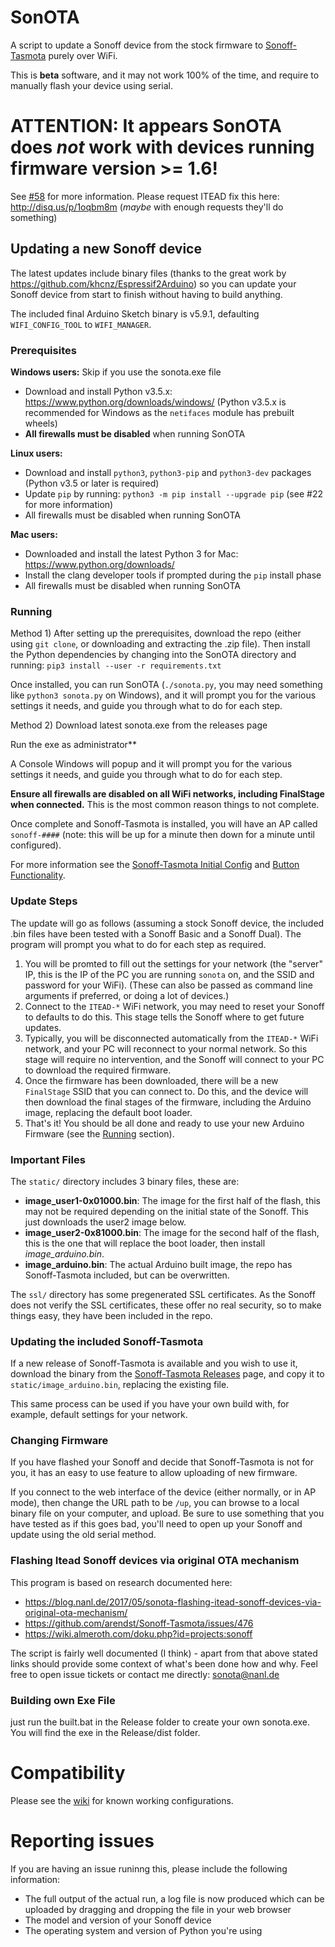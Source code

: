 # SonOTA

A script to update a Sonoff device from the stock firmware to [Sonoff-Tasmota](https://github.com/arendst/Sonoff-Tasmota/) purely over WiFi.

This is **beta** software, and it may not work 100% of the time, and require to manually flash your device using serial.

# ATTENTION: It appears SonOTA does *not* work with devices running firmware version >= 1.6! #

See [#58](https://github.com/mirko/SonOTA/issues/58) for more information. Please request ITEAD fix this here: http://disq.us/p/1oqbm8m (_maybe_ with enough requests they'll do something)

## Updating a new Sonoff device

The latest updates include binary files (thanks to the great work by https://github.com/khcnz/Espressif2Arduino) so you can update your Sonoff device
from start to finish without having to build anything. 

The included final Arduino Sketch binary is v5.9.1, defaulting `WIFI_CONFIG_TOOL` to `WIFI_MANAGER`.


### Prerequisites

**Windows users:**
Skip if you use the sonota.exe file
* Download and install Python v3.5.x: https://www.python.org/downloads/windows/
  (Python v3.5.x is recommended for Windows as the `netifaces` module has prebuilt wheels)
* **All firewalls must be disabled** when running SonOTA

**Linux users:**
* Download and install `python3`, `python3-pip` and `python3-dev` packages (Python v3.5 or later is required)
* Update `pip` by running: `python3 -m pip install --upgrade pip` (see #22 for more information)
* All firewalls must be disabled when running SonOTA

**Mac users:**
* Downloaded and install the latest Python 3 for Mac: https://www.python.org/downloads/
* Install the clang developer tools if prompted during the `pip` install phase
* All firewalls must be disabled when running SonOTA


### Running

Method 1)
After setting up the prerequisites, download the repo (either using `git clone`, or downloading and extracting the .zip file). Then install the Python dependencies by changing into the SonOTA directory and running:
`pip3 install --user -r requirements.txt`

Once installed, you can run SonOTA (`./sonota.py`, you may need something like `python3 sonota.py` on Windows), and it will prompt you for the various settings it needs, and guide you through what to do for each step.

Method 2)
Download latest sonota.exe from the releases page

Run the exe as administrator**

A Console Windows will popup and it will prompt you for the various settings it needs, and guide you through what to do for each step.


**Ensure all firewalls are disabled on all WiFi networks, including FinalStage when connected.** This is the most common reason things to not complete.

Once complete and Sonoff-Tasmota is installed, you will have an AP called `sonoff-####` (note: this will be up for a minute then down for a minute until configured).

For more information see the [Sonoff-Tasmota Initial Config](https://github.com/arendst/Sonoff-Tasmota/wiki/Initial-Configuration) and [Button Functionality](https://github.com/arendst/Sonoff-Tasmota/wiki/Button-usage).

### Update Steps

The update will go as follows (assuming a stock Sonoff device, the included .bin files have been tested with a Sonoff Basic and a Sonoff Dual). The program will prompt you what to do for each step as required.

1. You will be promted to fill out the settings for your network (the "server" IP, this is the IP of the PC you are running `sonota` on, and the SSID and password for your WiFi). (These can also be passed as command line arguments if preferred, or doing a lot of devices.)
2. Connect to the `ITEAD-*` WiFi network, you may need to reset your Sonoff to defaults to do this. This stage tells the Sonoff where to get future updates.
3. Typically, you will be disconnected automatically from the `ITEAD-*` WiFi network, and your PC will reconnect to your normal network. So this stage will require no intervention, and the Sonoff will connect to your PC to download the required firmware.
4. Once the firmware has been downloaded, there will be a new `FinalStage` SSID that you can connect to. Do this, and the device will then download the final stages of the firmware, including the Arduino image, replacing the default boot loader.
5. That's it! You should be all done and ready to use your new Arduino Firmware (see the [Running](#running) section).

### Important Files

The `static/` directory includes 3 binary files, these are:

* **image_user1-0x01000.bin**: The image for the first half of the flash, this may not be required depending on the initial state of the Sonoff. This just downloads the user2 image below.
* **image_user2-0x81000.bin**: The image for the second half of the flash, this is the one that will replace the boot loader, then install *image_arduino.bin*.
* **image_arduino.bin**: The actual Arduino built image, the repo has Sonoff-Tasmota included, but can be overwritten.

The `ssl/` directory has some pregenerated SSL certificates. As the Sonoff does not verify the SSL certificates, these offer no real security, so to make things easy, they have been included in the repo.

### Updating the included Sonoff-Tasmota

If a new release of Sonoff-Tasmota is available and you wish to use it, download the binary from the [Sonoff-Tasmota Releases](https://github.com/arendst/Sonoff-Tasmota/releases) page, and copy it to `static/image_arduino.bin`, replacing the existing file.

This same process can be used if you have your own build with, for example, default settings for your network.

### Changing Firmware

If you have flashed your Sonoff and decide that Sonoff-Tasmota is not for you, it has an easy to use feature to allow uploading of new firmware.

If you connect to the web interface of the device (either normally, or in AP mode), then change the URL path to be `/up`, you can browse to a local binary file on your computer, and upload. Be sure to use something that you have tested as if this goes bad, you'll need to open up your Sonoff and update using the old serial method.

### Flashing Itead Sonoff devices via original OTA mechanism

This program is based on research documented here:

- https://blog.nanl.de/2017/05/sonota-flashing-itead-sonoff-devices-via-original-ota-mechanism/
- https://github.com/arendst/Sonoff-Tasmota/issues/476
- https://wiki.almeroth.com/doku.php?id=projects:sonoff

The script is fairly well documented (I think) - apart from that above stated links should provide some context of what's been done how and why. Feel free to open issue tickets or contact me directly: sonota@nanl.de



### Building own Exe File
just run the built.bat in the Release folder to create your own sonota.exe. You will find the exe in the Release/dist folder.

# Compatibility

Please see the [wiki](https://github.com/mirko/SonOTA/wiki) for known working configurations.

# Reporting issues

If you are having an issue runinng this, please include the following information:
 - The full output of the actual run, a log file is now produced which can be uploaded by dragging and dropping the file in your web browser
 - The model and version of your Sonoff device
 - The operating system and version of Python you're using
